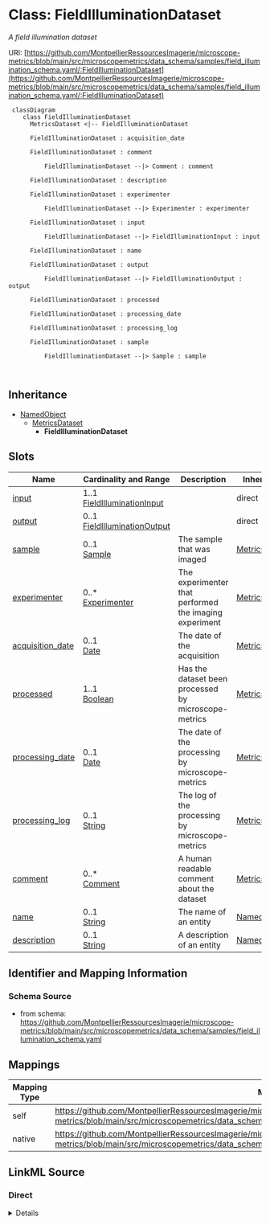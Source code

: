 # Class: FieldIlluminationDataset


_A field illumination dataset_





URI: [https://github.com/MontpellierRessourcesImagerie/microscope-metrics/blob/main/src/microscopemetrics/data_schema/samples/field_illumination_schema.yaml/:FieldIlluminationDataset](https://github.com/MontpellierRessourcesImagerie/microscope-metrics/blob/main/src/microscopemetrics/data_schema/samples/field_illumination_schema.yaml/:FieldIlluminationDataset)




```mermaid
 classDiagram
    class FieldIlluminationDataset
      MetricsDataset <|-- FieldIlluminationDataset
      
      FieldIlluminationDataset : acquisition_date
        
      FieldIlluminationDataset : comment
        
          FieldIlluminationDataset --|> Comment : comment
        
      FieldIlluminationDataset : description
        
      FieldIlluminationDataset : experimenter
        
          FieldIlluminationDataset --|> Experimenter : experimenter
        
      FieldIlluminationDataset : input
        
          FieldIlluminationDataset --|> FieldIlluminationInput : input
        
      FieldIlluminationDataset : name
        
      FieldIlluminationDataset : output
        
          FieldIlluminationDataset --|> FieldIlluminationOutput : output
        
      FieldIlluminationDataset : processed
        
      FieldIlluminationDataset : processing_date
        
      FieldIlluminationDataset : processing_log
        
      FieldIlluminationDataset : sample
        
          FieldIlluminationDataset --|> Sample : sample
        
      
```





## Inheritance
* [NamedObject](NamedObject.md)
    * [MetricsDataset](MetricsDataset.md)
        * **FieldIlluminationDataset**



## Slots

| Name | Cardinality and Range | Description | Inheritance |
| ---  | --- | --- | --- |
| [input](input.md) | 1..1 <br/> [FieldIlluminationInput](FieldIlluminationInput.md) |  | direct |
| [output](output.md) | 0..1 <br/> [FieldIlluminationOutput](FieldIlluminationOutput.md) |  | direct |
| [sample](sample.md) | 0..1 <br/> [Sample](Sample.md) | The sample that was imaged | [MetricsDataset](MetricsDataset.md) |
| [experimenter](experimenter.md) | 0..* <br/> [Experimenter](Experimenter.md) | The experimenter that performed the imaging experiment | [MetricsDataset](MetricsDataset.md) |
| [acquisition_date](acquisition_date.md) | 0..1 <br/> [Date](Date.md) | The date of the acquisition | [MetricsDataset](MetricsDataset.md) |
| [processed](processed.md) | 1..1 <br/> [Boolean](Boolean.md) | Has the dataset been processed by microscope-metrics | [MetricsDataset](MetricsDataset.md) |
| [processing_date](processing_date.md) | 0..1 <br/> [Date](Date.md) | The date of the processing by microscope-metrics | [MetricsDataset](MetricsDataset.md) |
| [processing_log](processing_log.md) | 0..1 <br/> [String](String.md) | The log of the processing by microscope-metrics | [MetricsDataset](MetricsDataset.md) |
| [comment](comment.md) | 0..* <br/> [Comment](Comment.md) | A human readable comment about the dataset | [MetricsDataset](MetricsDataset.md) |
| [name](name.md) | 0..1 <br/> [String](String.md) | The name of an entity | [NamedObject](NamedObject.md) |
| [description](description.md) | 0..1 <br/> [String](String.md) | A description of an entity | [NamedObject](NamedObject.md) |









## Identifier and Mapping Information







### Schema Source


* from schema: https://github.com/MontpellierRessourcesImagerie/microscope-metrics/blob/main/src/microscopemetrics/data_schema/samples/field_illumination_schema.yaml





## Mappings

| Mapping Type | Mapped Value |
| ---  | ---  |
| self | https://github.com/MontpellierRessourcesImagerie/microscope-metrics/blob/main/src/microscopemetrics/data_schema/samples/field_illumination_schema.yaml/:FieldIlluminationDataset |
| native | https://github.com/MontpellierRessourcesImagerie/microscope-metrics/blob/main/src/microscopemetrics/data_schema/samples/field_illumination_schema.yaml/:FieldIlluminationDataset |





## LinkML Source

<!-- TODO: investigate https://stackoverflow.com/questions/37606292/how-to-create-tabbed-code-blocks-in-mkdocs-or-sphinx -->

### Direct

<details>
```yaml
name: FieldIlluminationDataset
description: A field illumination dataset
from_schema: https://github.com/MontpellierRessourcesImagerie/microscope-metrics/blob/main/src/microscopemetrics/data_schema/samples/field_illumination_schema.yaml
is_a: MetricsDataset
attributes:
  input:
    name: input
    from_schema: https://github.com/MontpellierRessourcesImagerie/microscope-metrics/blob/main/src/microscopemetrics/data_schema/samples/field_illumination_schema.yaml
    rank: 1000
    multivalued: false
    range: FieldIlluminationInput
    required: true
  output:
    name: output
    from_schema: https://github.com/MontpellierRessourcesImagerie/microscope-metrics/blob/main/src/microscopemetrics/data_schema/samples/field_illumination_schema.yaml
    rank: 1000
    multivalued: false
    range: FieldIlluminationOutput
    required: false
rules:
- preconditions:
    slot_conditions:
      processed:
        name: processed
        equals_number: 1
  postconditions:
    slot_conditions:
      output:
        name: output
        required: true

```
</details>

### Induced

<details>
```yaml
name: FieldIlluminationDataset
description: A field illumination dataset
from_schema: https://github.com/MontpellierRessourcesImagerie/microscope-metrics/blob/main/src/microscopemetrics/data_schema/samples/field_illumination_schema.yaml
is_a: MetricsDataset
attributes:
  input:
    name: input
    from_schema: https://github.com/MontpellierRessourcesImagerie/microscope-metrics/blob/main/src/microscopemetrics/data_schema/samples/field_illumination_schema.yaml
    rank: 1000
    multivalued: false
    alias: input
    owner: FieldIlluminationDataset
    domain_of:
    - FieldIlluminationDataset
    range: FieldIlluminationInput
    required: true
  output:
    name: output
    from_schema: https://github.com/MontpellierRessourcesImagerie/microscope-metrics/blob/main/src/microscopemetrics/data_schema/samples/field_illumination_schema.yaml
    rank: 1000
    multivalued: false
    alias: output
    owner: FieldIlluminationDataset
    domain_of:
    - FieldIlluminationDataset
    range: FieldIlluminationOutput
    required: false
  sample:
    name: sample
    description: The sample that was imaged
    from_schema: https://github.com/MontpellierRessourcesImagerie/microscope-metrics/blob/main/src/microscopemetrics/data_schema/core_schema.yaml
    rank: 1000
    multivalued: false
    alias: sample
    owner: FieldIlluminationDataset
    domain_of:
    - MetricsDataset
    range: Sample
    inlined: false
  experimenter:
    name: experimenter
    description: The experimenter that performed the imaging experiment
    from_schema: https://github.com/MontpellierRessourcesImagerie/microscope-metrics/blob/main/src/microscopemetrics/data_schema/core_schema.yaml
    rank: 1000
    multivalued: true
    alias: experimenter
    owner: FieldIlluminationDataset
    domain_of:
    - MetricsDataset
    range: Experimenter
  acquisition_date:
    name: acquisition_date
    description: The date of the acquisition
    from_schema: https://github.com/MontpellierRessourcesImagerie/microscope-metrics/blob/main/src/microscopemetrics/data_schema/core_schema.yaml
    rank: 1000
    multivalued: false
    alias: acquisition_date
    owner: FieldIlluminationDataset
    domain_of:
    - MetricsDataset
    range: date
  processed:
    name: processed
    description: Has the dataset been processed by microscope-metrics
    from_schema: https://github.com/MontpellierRessourcesImagerie/microscope-metrics/blob/main/src/microscopemetrics/data_schema/core_schema.yaml
    rank: 1000
    multivalued: false
    ifabsent: 'False'
    alias: processed
    owner: FieldIlluminationDataset
    domain_of:
    - MetricsDataset
    range: boolean
    required: true
  processing_date:
    name: processing_date
    description: The date of the processing by microscope-metrics
    from_schema: https://github.com/MontpellierRessourcesImagerie/microscope-metrics/blob/main/src/microscopemetrics/data_schema/core_schema.yaml
    rank: 1000
    multivalued: false
    alias: processing_date
    owner: FieldIlluminationDataset
    domain_of:
    - MetricsDataset
    range: date
  processing_log:
    name: processing_log
    description: The log of the processing by microscope-metrics
    from_schema: https://github.com/MontpellierRessourcesImagerie/microscope-metrics/blob/main/src/microscopemetrics/data_schema/core_schema.yaml
    rank: 1000
    multivalued: false
    alias: processing_log
    owner: FieldIlluminationDataset
    domain_of:
    - MetricsDataset
    range: string
  comment:
    name: comment
    description: A human readable comment about the dataset
    from_schema: https://github.com/MontpellierRessourcesImagerie/microscope-metrics/blob/main/src/microscopemetrics/data_schema/core_schema.yaml
    rank: 1000
    multivalued: true
    alias: comment
    owner: FieldIlluminationDataset
    domain_of:
    - MetricsDataset
    range: Comment
    required: false
  name:
    name: name
    description: The name of an entity
    from_schema: https://github.com/MontpellierRessourcesImagerie/microscope-metrics/blob/main/src/microscopemetrics/data_schema/samples/field_illumination_schema.yaml
    rank: 1000
    multivalued: false
    alias: name
    owner: FieldIlluminationDataset
    domain_of:
    - NamedObject
    - Experimenter
    - Column
    range: string
    required: false
  description:
    name: description
    description: A description of an entity
    from_schema: https://github.com/MontpellierRessourcesImagerie/microscope-metrics/blob/main/src/microscopemetrics/data_schema/samples/field_illumination_schema.yaml
    rank: 1000
    multivalued: false
    alias: description
    owner: FieldIlluminationDataset
    domain_of:
    - NamedObject
    - Roi
    - Tag
    range: string
rules:
- preconditions:
    slot_conditions:
      processed:
        name: processed
        equals_number: 1
  postconditions:
    slot_conditions:
      output:
        name: output
        required: true

```
</details>